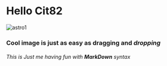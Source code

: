 # Hello Cit82
![astro1](https://github.com/CIT82/jorgeg-pub/assets/156240416/73b29f15-8ca8-412c-80bf-f0db45714fa6)
### Cool image is just as easy as **dragging** and *dropping*
###### This is Just me having fun with **MarkDown** *syntax*

